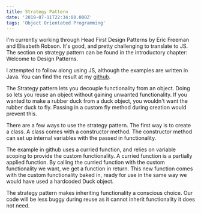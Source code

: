 ```yaml
---
title: Strategy Pattern
date: '2019-07-11T22:34:00.000Z'
tags: 'Object Orientated Programming'
---
```


I'm currently working through Head First Design Patterns by Eric Freeman and Elisabeth Robson. It's good, and pretty challenging to translate to JS. The section on strategy pattern can be found in the introductory chapter: Welcome to Design Patterns.

I attempted to follow along using JS, although the examples are written in Java. You can find the result at my [github](https://github.com/gerbilsinspace/strategy-pattern).

The Strategy pattern lets you decouple functionality from an object. Doing so lets you reuse an object without gaining unwanted functionality. If you wanted to make a rubber duck from a duck object, you wouldn't want the rubber duck to fly. Passing in a custom fly method during creation would prevent this.

There are a few ways to use the strategy pattern. The first way is to create a class. A class comes with a constructor method. The constructor method can set up internal variables with the passed in  functionality.

The example in github uses a curried function, and relies on variable scoping to provide the custom functionality. A curried function is a partially applied function. By calling the curried function with the custom functionality we want, we get a function in return. This new function comes with the custom functionality baked in, ready for use in the same way we would have used a hardcoded Duck object.

The strategy pattern makes inheriting functionality a conscious choice. Our code will be less buggy during reuse as it cannot inherit functionality it does not need.